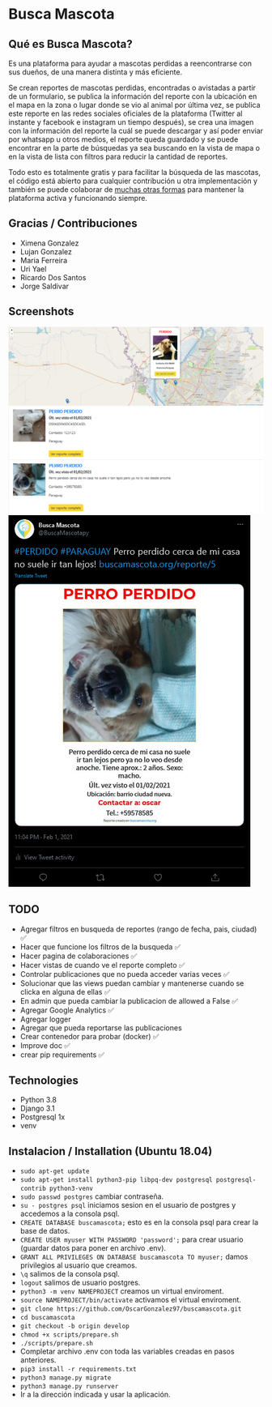 # Busca Mascota
## Qué es Busca Mascota?
Es una plataforma para ayudar a mascotas perdidas a reencontrarse con sus dueños, de una manera distinta y más eficiente.

Se crean reportes de mascotas perdidas, encontradas o avistadas a partir de un formulario, se publica la información del reporte con la ubicación en el mapa en la zona o lugar donde se vio al animal por última vez, se publica este reporte en las redes sociales oficiales de la plataforma (Twitter al instante y facebook e instagram un tiempo después), se crea una imagen con la información del reporte la cuál se puede descargar y así poder enviar por whatsapp u otros medios, el reporte queda guardado y se puede encontrar en la parte de búsquedas ya sea buscando en la vista de mapa o en la vista de lista con filtros para reducir la cantidad de reportes.

Todo esto es totalmente gratis y para facilitar la búsqueda de las mascotas, el código está abierto para cualquier contribución u otra implementación y también se puede colaborar de [muchas otras formas](http://buscammascota.org/colaborar) para mantener la plataforma activa y funcionando siempre.

## Gracias / Contribuciones
* Ximena Gonzalez
* Lujan Gonzalez
* Maria Ferreira
* Uri Yael
* Ricardo Dos Santos
* Jorge Saldivar

## Screenshots
![Mapa](./screenshots/mapa.png)
![Lista](./screenshots/lista.png)
![Tweet](./screenshots/tweet.png)


## TODO
* Agregar filtros en busqueda de reportes (rango de fecha, pais, ciudad) ✅
* Hacer que funcione los filtros de la busqueda ✅
* Hacer pagina de colaboraciones ✅
* Hacer vistas de cuando ve el reporte completo ✅
* Controlar publicaciones que no pueda acceder varias veces ✅
* Solucionar que las views puedan cambiar y mantenerse cuando se clicka en alguna de ellas ✅
* En admin que pueda cambiar la publicacion de allowed a False ✅
* Agregar Google Analytics ✅
* Agregar logger
* Agregar que pueda reportarse las publicaciones
* Crear contenedor para probar (docker) ✅
* Improve doc ✅
* crear pip requirements ✅

## Technologies
* Python 3.8
* Django 3.1
* Postgresql 1x
* venv

## Instalacion / Installation (Ubuntu 18.04)
* `sudo apt-get update`
* `sudo apt-get install python3-pip libpq-dev postgresql postgresql-contrib python3-venv`
* `sudo passwd postgres` cambiar contraseña.
* `su - postgres psql` iniciamos sesion en el usuario de postgres y accedemos a la consola psql.
* `CREATE DATABASE buscamascota;` esto es en la consola psql para crear la base de datos.
* `CREATE USER myuser WITH PASSWORD 'password';` para crear usuario (guardar datos para poner en archivo .env).
* `GRANT ALL PRIVILEGES ON DATABASE buscamascota TO myuser;` damos privilegios al usuario que creamos.
* `\q` salimos de la consola psql.
* `logout` salimos de usuario postgres.
* `python3 -m venv NAMEPROJECT` creamos un virtual enviroment.
* `source NAMEPROJECT/bin/activate` activamos el virtual enviroment.
* `git clone https://github.com/OscarGonzalez97/buscamascota.git`
* `cd buscamascota`
* `git checkout -b origin develop`
* `chmod +x scripts/prepare.sh`
* `./scripts/prepare.sh`
* Completar archivo .env con toda las variables creadas en pasos anteriores.
* `pip3 install -r requirements.txt`
* `python3 manage.py migrate`
* `python3 manage.py runserver`
* Ir a la dirección indicada y usar la aplicación.